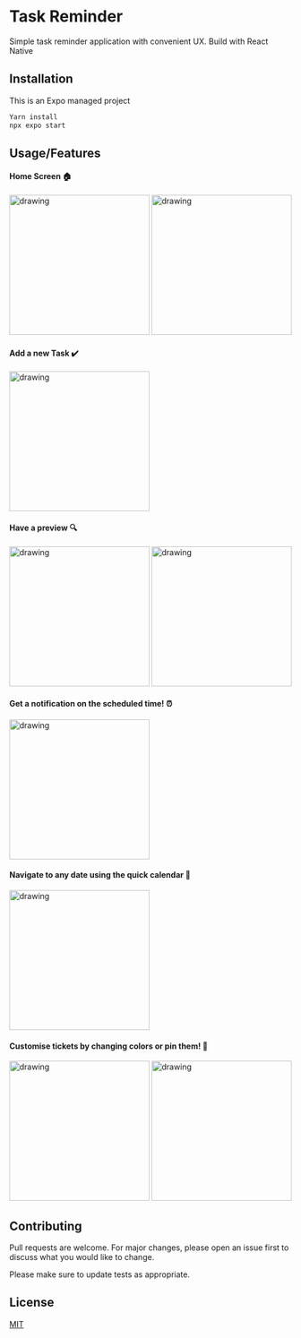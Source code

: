 # Task Reminder

Simple task reminder application with convenient UX. Build with React Native

## Installation

This is an Expo managed project

```bash
Yarn install
npx expo start
```

## Usage/Features

#### Home Screen 🏠
<img src="https://github.com/8-bit-souvik/task-reminder/assets/72222987/24954e0a-6f24-4fae-8519-6a3f6fbf3b16" alt="drawing" style="width:250px;"/>
<img src="https://github.com/8-bit-souvik/task-reminder/assets/72222987/b063b6ef-ed54-4f80-bf85-db83852ed1f3" alt="drawing" style="width:250px;"/>

#### Add a new Task ✔️
<img src="https://github.com/8-bit-souvik/task-reminder/assets/72222987/b2ca0fa6-34fa-4df3-baac-de4dc3d93c07" alt="drawing" style="width:250px;"/>

#### Have a preview 🔍
<img src="https://github.com/8-bit-souvik/task-reminder/assets/72222987/7f75718d-51ba-46ef-be6a-dac9d754df41" alt="drawing" style="width:250px;"/>
<img src="https://github.com/8-bit-souvik/task-reminder/assets/72222987/41d392aa-d081-4980-a5ef-28228f0b2c9a" alt="drawing" style="width:250px;"/>

#### Get a notification on the scheduled time! ⏰
<img src="https://github.com/8-bit-souvik/task-reminder/assets/72222987/bfe7188d-1f18-425b-9c35-43472d618e87" alt="drawing" style="width:250px;"/>

#### Navigate to any date using the quick calendar 🧭
<img src="https://github.com/8-bit-souvik/task-reminder/assets/72222987/6eee9506-e4d9-474e-bd60-98f9327a970b" alt="drawing" style="width:250px;"/>

#### Customise tickets by changing colors or pin them! 📌
<img src="https://github.com/8-bit-souvik/task-reminder/assets/72222987/5971f764-243e-4baf-a478-ab5d3885310a" alt="drawing" style="width:250px;"/>
<img src="https://github.com/8-bit-souvik/task-reminder/assets/72222987/f8e17471-7936-4dd7-94af-2c4922b10b66" alt="drawing" style="width:250px;"/>


## Contributing

Pull requests are welcome. For major changes, please open an issue first
to discuss what you would like to change.

Please make sure to update tests as appropriate.

## License

[MIT](https://choosealicense.com/licenses/mit/)
